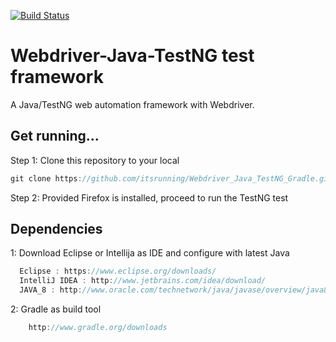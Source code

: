 [![Build Status](https://travis-ci.org/itsrunning/Webdriver_Java_TestNG_Gradle.svg?branch=master)](https://travis-ci.org/itsrunning/Webdriver_Java_TestNG_Gradle)

# Webdriver-Java-TestNG test framework

A Java/TestNG web automation framework with Webdriver.

## Get running...
Step 1: Clone this repository to your local
```Java
git clone https://github.com/itsrunning/Webdriver_Java_TestNG_Gradle.git
```
Step 2: Provided Firefox is installed, proceed to run the TestNG test 


## Dependencies
 1: Download Eclipse or Intellija as IDE and configure with latest Java 
```Java
  Eclipse : https://www.eclipse.org/downloads/
  IntelliJ IDEA : http://www.jetbrains.com/idea/download/
  JAVA_8 : http://www.oracle.com/technetwork/java/javase/overview/java8-2100321.html
```
 2: Gradle as build tool
 ```Java
     http://www.gradle.org/downloads
```
